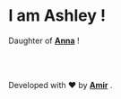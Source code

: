 <html>
  <body>
    <h1>I am Ashley !</h1>
    <p>Daughter of <b><a href="https://github.com/Anahita2004">Anna</a></b> !</p>
    <br>
    <br>
    <p>Developed with &hearts; by <b><a href="https://github.com/BlackIQ">Amir</a></b> .<p>
  </body>
</html>
